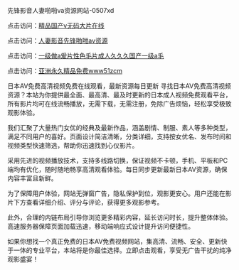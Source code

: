 先锋影音人妻啪啪va资源网站-0507xd


点击访问：<a href="https://fdhf-454.pages.dev/">精品国产v无码大片在线</a>

点击访问：<a href="https://bsdf-5f5.pages.dev/">人妻影音先锋啪啪av资源</a>

点击访问：<a href="https://cfad.pages.dev/">一级做a爰片性色毛片成人久久久国产一级a毛</a>

点击访问：<a href="https://gfd-5xg.pages.dev/">亚洲永久精品免费www51zcm</a>

日本AV免费高清视频免费在线观看，最新资源每日更新
寻找日本AV免费高清视频资源？本站为你提供最全面、最高清、最及时更新的日本成人视频免费观看平台，所有影片均可在线流畅播放，无需下载，无需注册，免除广告烦恼，轻松享受极致观影体验。

我们汇聚了大量热门女优的经典及最新作品，涵盖剧情、制服、素人等多种类型，满足不同用户的喜好。页面设计简洁清晰，分类详细，支持按女优名、发布时间和视频类型快速筛选，帮助你迅速找到心仪影片。

采用先进的视频播放技术，支持多线路切换，保证视频不卡顿，手机、平板和PC端均有优化，随时随地畅享高清观看体验。每日同步更新最新日本AV资源，确保内容丰富且新鲜。

为了保障用户体验，网站无弹窗广告，隐私保护到位，观影更安心。用户还能在影片下方查看详细介绍、评分与评论，获得更多观影参考。

此外，合理的内链布局引导你浏览更多精彩内容，延长访问时长，提升整体体验。高速服务器保障页面加载迅速，移动端响应式设计提升访问便捷性。

如果你想找一个真正免费的日本AV免费视频网站，集高清、流畅、安全、更新快于一体的专业平台，本站将是你最佳选择。立即点击观看，享受无广告干扰的纯净观影盛宴！


<span style="display:none;">[Canonical link](https://github.com/xd5604/46625 ）</span>
